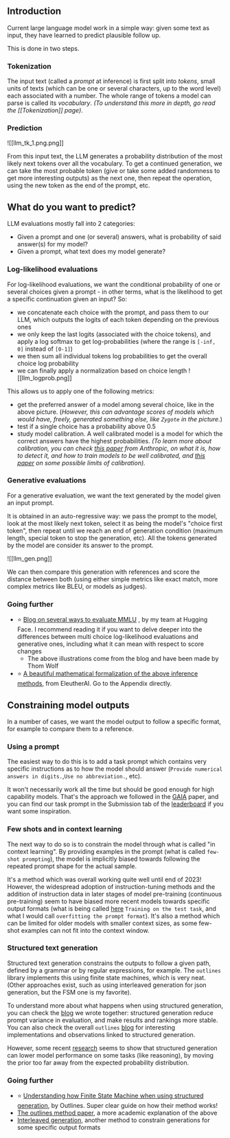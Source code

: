 ## Introduction
Current large language model work in a simple way: given some text as input, they have learned to predict plausible follow up. 

This is done in two steps.
### Tokenization
The input text (called a *prompt* at inference) is first split into *tokens*, small units of texts (which can be one or several characters, up to the word level) each associated with a number. The whole range of tokens a model can parse is called its *vocabulary*. *(To understand this more in depth, go read the [[Tokenization]] page)*.

### Prediction

![[llm_tk_1.png.png]]

From this input text, the LLM generates a probability distribution of the most likely next tokens over all the vocabulary. To get a continued generation, we can take the most probable token (give or take some added randomness to get more interesting outputs) as the next one, then repeat the operation, using the new token as the end of the prompt, etc.

## What do you want to predict?
LLM evaluations mostly fall into 2 categories:
- Given a prompt and one (or several) answers, what is probability of said answer(s) for my model?
- Given a prompt, what text does my model generate?
### Log-likelihood evaluations
For log-likelihood evaluations, we want the conditional probability of one or several choices given a prompt - in other terms, what is the likelihood to get a specific continuation given an input? 
So:
- we concatenate each choice with the prompt, and pass them to our LLM, which outputs the logits of each token depending on the previous ones
- we only keep the last logits (associated with the choice tokens), and apply a log softmax to get log-probabilities (where the range is `[-inf, 0]` instead of `[0-1]`)
- we then sum all individual tokens log probabilities to get the overall choice log probability
- we can finally apply a normalization based on choice length
![[llm_logprob.png]]

This allows us to apply one of the following metrics:
- get the preferred answer of a model among several choice, like in the above picture. (*However, this can advantage scores of models which would have, freely, generated something else, like `Zygote` in the picture.*)
- test if a single choice has a probability above 0.5
- study model calibration. A well calibrated model is a model for which the correct answers have the highest probabilities. 
  *(To learn more about calibration, you can check [this paper](https://arxiv.org/pdf/2207.05221) from Anthropic, on what it is, how to detect it, and how to train models to be well calibrated, and [this paper](https://arxiv.org/abs/2311.14648) on some possible limits of calibration).*

### Generative evaluations
For a generative evaluation, we want the text generated by the model given an input prompt. 

It is obtained in an auto-regressive way: we pass the prompt to the model, look at the most likely next token, select it as being the model's "choice first token", then repeat until we reach an end of generation condition (maximum length, special token to stop the generation, etc). All the tokens generated by the model are consider its answer to the prompt.

![[llm_gen.png]]


We can then compare this generation with references and score the distance between both (using either simple metrics like exact match, more complex metrics like BLEU, or models as judges). 

### Going further
-  ⭐ [Blog on several ways to evaluate MMLU](https://huggingface.co/blog/open-llm-leaderboard-mmlu) , by my team at Hugging Face. I recommend reading it if you want to delve deeper into the differences between multi choice log-likelihood evaluations and generative ones, including what it can mean with respect to score changes
	- The above illustrations come from the blog and have been made by Thom Wolf
- ⭐ [A beautiful mathematical formalization of the above inference methods](https://arxiv.org/abs/2405.14782v2), from EleutherAI. Go to the Appendix directly.
## Constraining model outputs
In a number of cases, we want the model output to follow a specific format, for example to compare them to a reference.
### Using a prompt
The easiest way to do this is to add a task prompt which contains very specific instructions as to how the model should answer (`Provide numerical answers in digits.`,`Use no abbreviation.`, etc). 

It won't necessarily work all the time but should be good enough for high capability models. That's the approach we followed in the [GAIA](https://huggingface.co/papers/2311.12983) paper, and you can find our task prompt in the Submission tab of the [leaderboard](https://huggingface.co/spaces/gaia-benchmark/leaderboard) if you want some inspiration. 
### Few shots and in context learning
The next way to do so is to constrain the model through what is called "in context learning". By providing examples in the prompt (what is called `few-shot prompting`), the model is implicitly biased towards following the repeated prompt shape for the actual sample. 

It's a method which was overall working quite well until end of 2023! However, the widespread adoption of instruction-tuning methods and the addition of instruction data in later stages of model pre-training (continuous pre-training) seem to have biased more recent models towards specific output formats (what is being called [here](https://arxiv.org/abs/2407.07890) `Training on the test task`, and what I would call `overfitting the prompt format`). It's also a method which can be limited for older models with smaller context sizes, as some few-shot examples can not fit into the context window.
### Structured text generation
Structured text generation constrains the outputs to follow a given path, defined by a grammar or by regular expressions, for example. The `outlines` library implements this using finite state machines, which is very neat. (Other approaches exist, such as using interleaved generation for json generation, but the FSM one is my favorite).

To understand more about what happens when using structured generation, you can check the [blog](https://huggingface.co/blog/evaluation-structured-outputs) we wrote together: structured generation reduce prompt variance in evaluation, and make results and rankings more stable. You can also check the overall `outlines` [blog](https://blog.dottxt.co/) for interesting implementations and observations linked to structured generation. 

However, some recent [research](https://arxiv.org/pdf/2408.02442) seems to show that structured generation can lower model performance on some tasks (like reasoning), by moving the prior too far away from the expected probability distribution.

### Going further
-  ⭐ [Understanding how Finite State Machine when using structured generation](https://blog.dottxt.co/coalescence.html), by Outlines. Super clear guide on how their method works! 
- [The outlines method paper](https://arxiv.org/abs/2307.09702), a more academic explanation of the above
- [Interleaved generation](https://github.com/guidance-ai/guidance?tab=readme-ov-file#guidance-acceleration), another method to constrain generations for some specific output formats